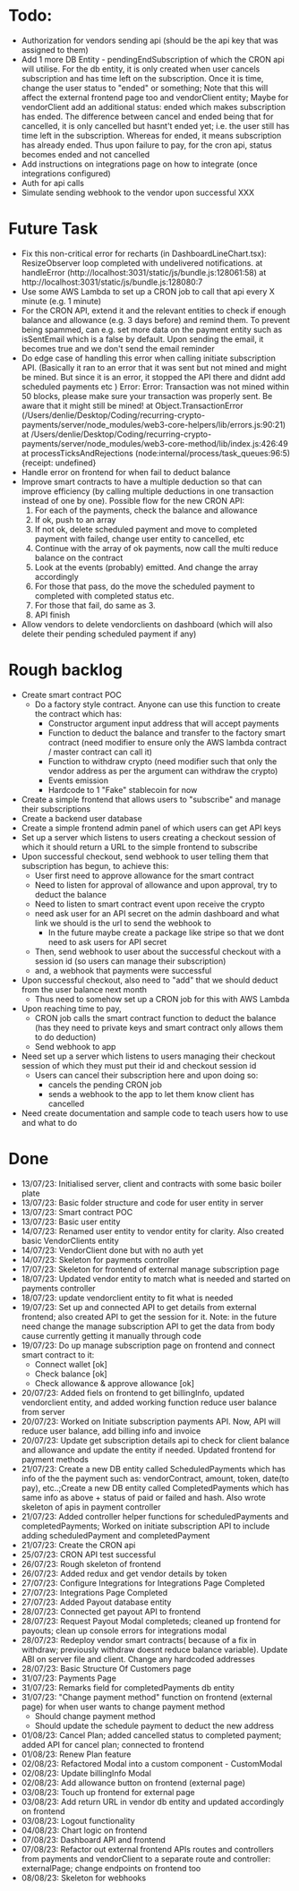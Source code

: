 # Todo:

- Authorization for vendors sending api (should be the api key that was assigned to them)
- Add 1 more DB Entity - pendingEndSubscription of which the CRON api will utilise. For the db entity, it is only created when user cancels subscription and has time left on the subscription. Once it is time, change the user status to "ended" or something; Note that this will affect the external frontend page too and vendorClient entity; Maybe for vendorClient add an additional status: ended which makes subscription has ended. The difference between cancel and ended being that for cancelled, it is only cancelled but hasnt't ended yet; i.e. the user still has time left in the subscription. Whereas for ended, it means subscription has already ended. Thus upon failure to pay, for the cron api, status becomes ended and not cancelled
- Add instructions on integrations page on how to integrate (once integrations configured)
- Auth for api calls
- Simulate sending webhook to the vendor upon successful XXX

# Future Task

- Fix this non-critical error for recharts (in DashboardLineChart.tsx): ResizeObserver loop completed with undelivered notifications.
  at handleError (http://localhost:3031/static/js/bundle.js:128061:58)
  at http://localhost:3031/static/js/bundle.js:128080:7
- Use some AWS Lambda to set up a CRON job to call that api every X minute (e.g. 1 minute)
- For the CRON API, extend it and the relevant entities to check if enough balance and allowance (e.g. 3 days before) and remind them. To prevent being spammed, can e.g. set more data on the payment entity such as isSentEmail which is a false by default. Upon sending the email, it becomes true and we don't send the email reminder
- Do edge case of handling this error when calling initiate subscription API. (Basically it ran to an error that it was sent but not mined and might be mined. But since it is an error, it stopped the API there and didnt add scheduled payments etc ) Error: Error: Transaction was not mined within 50 blocks, please make sure your transaction was properly sent. Be aware that it might still be mined! at Object.TransactionError (/Users/denlie/Desktop/Coding/recurring-crypto-payments/server/node_modules/web3-core-helpers/lib/errors.js:90:21) at /Users/denlie/Desktop/Coding/recurring-crypto-payments/server/node_modules/web3-core-method/lib/index.js:426:49 at processTicksAndRejections (node:internal/process/task_queues:96:5) {receipt: undefined}
- Handle error on frontend for when fail to deduct balance
- Improve smart contracts to have a multiple deduction so that can improve efficiency (by calling multiple deductions in one transaction instead of one by one). Possible flow for the new CRON API:
  1. For each of the payments, check the balance and allowance
  2. If ok, push to an array
  3. If not ok, delete scheduled payment and move to completed payment with failed, change user entity to cancelled, etc
  4. Continue with the array of ok payments, now call the multi reduce balance on the contract
  5. Look at the events (probably) emitted. And change the array accordingly
  6. For those that pass, do the move the scheduled payment to completed with completed status etc.
  7. For those that fail, do same as 3.
  8. API finish
- Allow vendors to delete vendorclients on dashboard (which will also delete their pending scheduled payment if any)

# Rough backlog

- Create smart contract POC
  - Do a factory style contract. Anyone can use this function to create the contract which has:
    - Constructor argument input address that will accept payments
    - Function to deduct the balance and transfer to the factory smart contract (need modifier to ensure only the AWS lambda contract / master contract can call it)
    - Function to withdraw crypto (need modifier such that only the vendor address as per the argument can withdraw the crypto)
    - Events emission
    - Hardcode to 1 "Fake" stablecoin for now
- Create a simple frontend that allows users to "subscribe" and manage their subscriptions
- Create a backend user database
- Create a simple frontend admin panel of which users can get API keys
- Set up a server which listens to users creating a checkout session of which it should return a URL to the simple frontend to subscribe
- Upon successful checkout, send webhook to user telling them that subscription has begun, to achieve this:
  - User first need to approve allowance for the smart contract
  - Need to listen for approval of allowance and upon approval, try to deduct the balance
  - Need to listen to smart contract event upon receive the crypto
  - need ask user for an API secret on the admin dashboard and what link we should is the url to send the webhook to
    - In the future maybe create a package like stripe so that we dont need to ask users for API secret
  - Then, send webhook to user about the successful checkout with a session id (so users can manage their subscription)
  - and, a webhook that payments were successful
- Upon successful checkout, also need to "add" that we should deduct from the user balance next month
  - Thus need to somehow set up a CRON job for this with AWS Lambda
- Upon reaching time to pay,
  - CRON job calls the smart contract function to deduct the balance (has they need to private keys and smart contract only allows them to do deduction)
  - Send webhook to app
- Need set up a server which listens to users managing their checkout session of which they must put their id and checkout session id
  - Users can cancel their subscription here and upon doing so:
    - cancels the pending CRON job
    - sends a webhook to the app to let them know client has cancelled
- Need create documentation and sample code to teach users how to use and what to do

# Done

- 13/07/23: Initialised server, client and contracts with some basic boiler plate
- 13/07/23: Basic folder structure and code for user entity in server
- 13/07/23: Smart contract POC
- 13/07/23: Basic user entity
- 14/07/23: Renamed user entity to vendor entity for clarity. Also created basic VendorClients entity
- 14/07/23: VendorClient done but with no auth yet
- 14/07/23: Skeleton for payments controller
- 17/07/23: Skeleton for frontend of external manage subscription page
- 18/07/23: Updated vendor entity to match what is needed and started on payments controller
- 18/07/23: update vendorclient entity to fit what is needed
- 19/07/23: Set up and connected API to get details from external frontend; also created API to get the session for it. Note: in the future need change the manage subscription API to get the data from body cause currently getting it manually through code
- 19/07/23: Do up manage subscription page on frontend and connect smart contract to it:
  - Connect wallet [ok]
  - Check balance [ok]
  - Check allowance & approve allowance [ok]
- 20/07/23: Added fiels on frontend to get billingInfo, updated vendorclient entity, and added working function reduce user balance from server
- 20/07/23: Worked on Initiate subscription payments API. Now, API will reduce user balance, add billing info and invoice
- 20/07/23: Update get subscription details api to check for client balance and allowance and update the entity if needed. Updated frontend for payment methods
- 21/07/23: Create a new DB entity called ScheduledPayments which has info of the the payment such as: vendorContract, amount, token, date(to pay), etc..;Create a new DB entity called CompletedPayments which has same info as above + status of paid or failed and hash. Also wrote skeleton of apis in payment controller
- 21/07/23: Added controller helper functions for scheduledPayments and completedPayments; Worked on initiate subscription API to include adding scheduledPayment and completedPayment
- 21/07/23: Create the CRON api
- 25/07/23: CRON API test successful
- 26/07/23: Rough skeleton of frontend
- 26/07/23: Added redux and get vendor details by token
- 27/07/23: Configure Integrations for Integrations Page Completed
- 27/07/23: Integrations Page Completed
- 27/07/23: Added Payout database entity
- 28/07/23: Connected get payout API to frontend
- 28/07/23: Request Payout Modal completeds; cleaned up frontend for payouts; clean up console errors for integrations modal
- 28/07/23: Redeploy vendor smart contracts( because of a fix in withdraw; previously withdraw doesnt reduce balance variable). Update ABI on server file and client. Change any hardcoded addresses
- 28/07/23: Basic Structure Of Customers page
- 31/07/23: Payments Page
- 31/07/23: Remarks field for completedPayments db entity
- 31/07/23: "Change payment method" function on frontend (external page) for when user wants to change payment method
  - Should change payment method
  - Should update the schedule payment to deduct the new address
- 01/08/23: Cancel Plan; added cancelled status to completed payment; added API for cancel plan; connected to frontend
- 01/08/23: Renew Plan feature
- 02/08/23: Refactored Modal into a custom component - CustomModal
- 02/08/23: Update billingInfo Modal
- 02/08/23: Add allowance button on frontend (external page)
- 03/08/23: Touch up frontend for external page
- 03/08/23: Add return URL in vendor db entity and updated accordingly on frontend
- 03/08/23: Logout functionality
- 04/08/23: Chart logic on frontend
- 07/08/23: Dashboard API and frontend
- 07/08/23: Refactor out external frontend APIs routes and controllers from payments and vendorClient to a separate route and controller: externalPage; change endpoints on frontend too
- 08/08/23: Skeleton for webhooks
